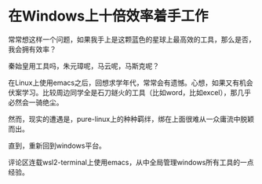 # 在Windows上十倍效率着手工作

常常想这样一个问题，如果我手上是这颗蓝色的星球上最高效的工具，那么是否，我会拥有效率？

秦始皇用工具吗，朱元璋呢，马云呢，马斯克呢？

在Linux上使用emacs之后，回想求学年代，常常会有遗憾。心想，如果又有机会伏案学习。比较周边同学全是石刀鐩火的工具（比如word，比如excel），那几乎必然会一骑绝尘。

然而，现实的遭遇是，pure-linux上的种种羁绊，绑在上面很难从一众庸流中脱颖而出。

直到，重新回到windows平台。

评论区连载wsl2-terminal上使用emacs，从中全局管理windows所有工具的一点经验。